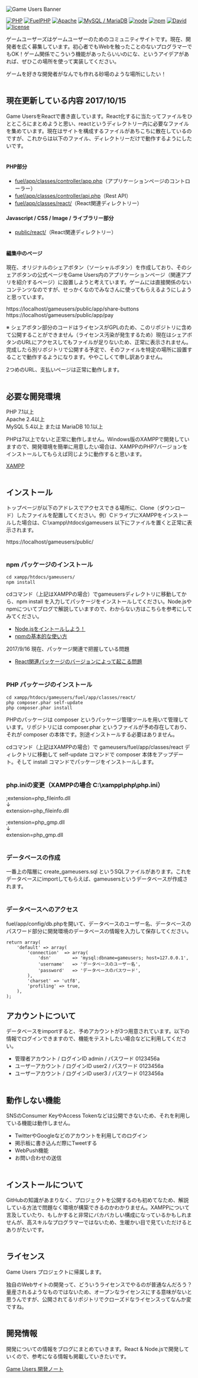 <!-- # [Game Users](https://gameusers.org/) -->
![Game Users Banner](https://gameusers.org/assets/img/social/ogp_image.jpg)


[![PHP](https://img.shields.io/badge/PHP-v7.1-red.svg)](http://php.net/manual/ja/langref.php)
[![FuelPHP](https://img.shields.io/badge/FuelPHP-v1.8.0-AC58FA.svg)](https://fuelphp.com/)
[![Apache](https://img.shields.io/badge/Apache-v2.4-green.svg)](https://httpd.apache.org/)
[![MySQL / MariaDB](https://img.shields.io/badge/MySQL%20%2F%20MariaDB-v5.4%20%2F%20v10.1-5882FA.svg)](https://mariadb.org/)
[![node](https://img.shields.io/badge/node-v8.5.0-lightgrey.svg)](https://nodejs.org/ja/)
[![npm](https://img.shields.io/badge/npm-v5.0.4-blue.svg)](https://www.npmjs.com/)
[![David](https://img.shields.io/david/expressjs/express.svg)]()
[![license](https://img.shields.io/badge/license-Game%20Users%20Project-blue.svg)](https://github.com/gameusers/web/blob/master/LICENSE.txt)

ゲームユーザーズはゲームユーザーのためのコミュニティサイトです。現在、開発者を広く募集しています。初心者でもWebを触ったことのないプログラマーでもOK！ゲーム関係でこういう機能があったらいいのにな、というアイデアがあれば、ぜひこの場所を使って実装してください。

ゲームを好きな開発者がなんでも作れる砂場のような場所にしたい！
<br /><br />


## 現在更新している内容 2017/10/15
Game UsersをReactで書き直しています。React化するに当たってファイルをひとところにまとめようと思い、reactというディレクトリー内に必要なファイルを集めています。現在はサイトを構成するファイルがあちこちに散在しているのですが、これからは以下のファイル、ディレクトリーだけで動作するようにしたいです。
<br /><br />


#### PHP部分
- [fuel/app/classes/controller/app.php](https://github.com/gameusers/web/blob/master/fuel/app/classes/controller/app.php)（アプリケーションページのコントローラー）
- [fuel/app/classes/controller/api.php](https://github.com/gameusers/web/blob/master/fuel/app/classes/controller/api.php)（Rest API）
- [fuel/app/classes/react/](https://github.com/gameusers/web/tree/master/fuel/app/classes/react)（React関連ディレクトリー）

#### Javascript / CSS / Image / ライブラリー部分
- [public/react/](https://github.com/gameusers/web/tree/master/public/react)（React関連ディレクトリー）
<br /><br />


#### 編集中のページ
現在、オリジナルのシェアボタン（ソーシャルボタン）を作成しており、そのシェアボタンの公式ページをGame Users内のアプリケーションページ（関連アプリを紹介するページ）に設置しようと考えています。ゲームには直接関係のないコンテンツなのですが、せっかくなのでみなさんに使ってもらえるようにしようと思っています。

https://localhost/gameusers/public/app/share-buttons<br />
https://localhost/gameusers/public/app/pay

※ シェアボタン部分のコードはライセンスがGPLのため、このリポジトリに含めて公開することができません（ライセンス汚染が発生するため）現在はシェアボタンのURLにアクセスしてもファイルが足りないため、正常に表示されません。完成したら別リポジトリで公開する予定で、そのファイルを特定の場所に設置することで動作するようになります。ややこしくて申し訳ありません。

2つめのURL、支払いページは正常に動作します。<br /><br />


## 必要な開発環境

PHP 7.1以上  
Apache 2.4以上  
MySQL 5.4以上 または MariaDB 10.1以上

PHPは7以上でないと正常に動作しません。Windows版のXAMPPで開発していますので、開発環境を簡単に用意したい場合は、XAMPPのPHP7バージョンをインストールしてもらえば同じように動作すると思います。

[XAMPP](https://www.apachefriends.org/jp/index.html)
<br /><br />


## インストール

トップページが以下のアドレスでアクセスできる場所に、Clone（ダウンロード）したファイルを配置してください。例）CドライブにXAMPPをインストールした場合は、C:\xampp\htdocs\gameusers 以下にファイルを置くと正常に表示されます。

https://localhost/gameusers/public/
<br /><br />


### npm パッケージのインストール

    cd xampp/htdocs/gameusers/
    npm install

cdコマンド（上記はXAMPPの場合）でgameusersディレクトリに移動してから、npm install を入力してパッケージをインストールしてください。Node.jsやnpmについてブログで解説していますので、わからない方はこちらを参考にしてみてください。

- [Node.jsをイントールしよう！](https://gameusers.org/dev/blog/environment/node-js-install)
- [npmの基本的な使い方](https://gameusers.org/dev/blog/environment/npm-tutorial)

2017/9/16 現在、パッケージ関連で把握している問題
- [React関連パッケージのバージョンによって起こる問題](https://gameusers.org/dev/blog/notes/20170916-1)
<br /><br />


### PHP パッケージのインストール

    cd xampp/htdocs/gameusers/fuel/app/classes/react/
    php composer.phar self-update
    php composer.phar install

PHPのパッケージは composer というパッケージ管理ツールを用いて管理しています。リポジトリには composer.phar というファイルが予め存在しており、それが composer の本体です。別途インストールする必要はありません。

cdコマンド（上記はXAMPPの場合）で gameusers/fuel/app/classes/react ディレクトリに移動して self-update コマンドで composer 本体をアップデート。そして install コマンドでパッケージをインストールします。
<br /><br />


### php.iniの変更（XAMPPの場合 C:\xampp\php\php.ini）

;extension=php_fileinfo.dll  
↓  
extension=php_fileinfo.dll

;extension=php_gmp.dll  
↓  
extension=php_gmp.dll
<br /><br />


### データベースの作成

一番上の階層に create_gameusers.sql というSQLファイルがあります。これをデータベースにimportしてもらえば、gameusersというデータベースが作成されます。
<br /><br />


### データベースへのアクセス

fuel/app/config/db.phpを開いて、データベースのユーザー名、データベースのパスワード部分に開発環境のデータベースの情報を入力して保存してください。

	return array(
		'default' => array(
			'connection'  => array(
				'dsn'        => 'mysql:dbname=gameusers; host=127.0.0.1',
				'username'   => 'データベースのユーザー名',
				'password'   => 'データベースのパスワード',
			),
			'charset' => 'utf8',
			'profiling' => true,
		),
	);



## アカウントについて

データベースをimportすると、予めアカウントが3つ用意されています。以下の情報でログインできますので、機能をテストしたい場合などに利用してください。
- 管理者アカウント / ログインID admin / パスワード 0123456a
- ユーザーアカウント / ログインID user2 / パスワード 0123456a
- ユーザーアカウント / ログインID user3 / パスワード 0123456a
<br /><br />


## 動作しない機能

SNSのConsumer KeyやAccess Tokenなどは公開できないため、それを利用している機能は動作しません。

- TwitterやGoogleなどのアカウントを利用してのログイン
- 掲示板に書き込んだ際にTweetする
- WebPush機能
- お問い合わせの送信
<br /><br />


## インストールについて

GitHubの知識があまりなく、プロジェクトを公開するのも初めてなため、解説している方法で問題なく環境が構築できるのかわかりません。XAMPPについて言及していたり、もしかすると非常にバカバカしい構成になっているかもしれませんが、高スキルなプログラマーではないため、生暖かい目で見ていただけるとありがたいです。
<br /><br />


## ライセンス

Game Users プロジェクトに帰属します。

独自のWebサイトの開発って、どういうライセンスでやるのが普通なんだろう？量産されるようなものではないため、オープンなライセンスにする意味がないと思うんですが、公開されてるリポジトリでクローズドなライセンスってなんか変ですね。
<br /><br />


## 開発情報

開発についての情報をブログにまとめていきます。React & Node.jsで開発していくので、参考になる情報も掲載していきたいです。

[Game Users 開発ノート](https://gameusers.org/dev/blog/)
